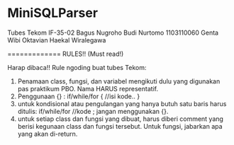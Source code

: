 MiniSQLParser
=============

Tubes Tekom IF-35-02
Bagus Nugroho Budi Nurtomo 1103110060
Genta Wibi Oktavian
Haekal Wiralegawa

=============
RULES!! (Must read!)

Harap dibaca!!
Rule ngoding buat tubes Tekom:
1. Penamaan class, fungsi, dan variabel mengikuti dulu yang digunakan pas praktikum PBO. Nama HARUS representatif.
2. Penggunaan {} :
	if/while/for {
		//isi kode..
	}
3. untuk kondisional atau pengulangan yang hanya butuh satu baris harus ditulis:
	if/while/for //kode ;
	jangan menggunakan {}.
4. untuk setiap class dan fungsi yang dibuat, harus diberi comment yang berisi kegunaan class dan fungsi tersebut. Untuk fungsi, jabarkan apa yang akan di-return.